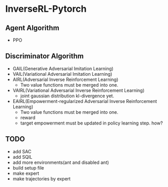 # InverseRL-Pytorch

## Agent Algorithm
* PPO

## Discriminator Algorithm
* GAIL(Generative Adversarial Imitation Learning)
* VAIL(Variational Adversarial Imitation Learning)
* AIRL(Adversarial Inverse Reinforcement Learning)
  * Two value functions must be merged into one.
* VAIRL(Variational Adversarial Inverse Reinforcement Learning)
  * joint gaussian distribution kl-divergence yet.
* EAIRL(Empowerment-regularized Adversarial Inverse Reinforcement Learning)
  * Two value functions must be merged into one.
  * reward
  * target empowerment must be updated in policy learning step. how?
## TODO
* add SAC
* add SQIL
* add more environments(ant and disabled ant)
* build setup file
* make expert
* make trajectories by expert
